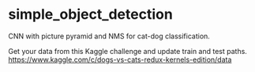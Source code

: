 # simple_object_detection
CNN with picture pyramid and NMS for cat-dog classification.

Get your data from this Kaggle challenge and update train and test paths.
https://www.kaggle.com/c/dogs-vs-cats-redux-kernels-edition/data
